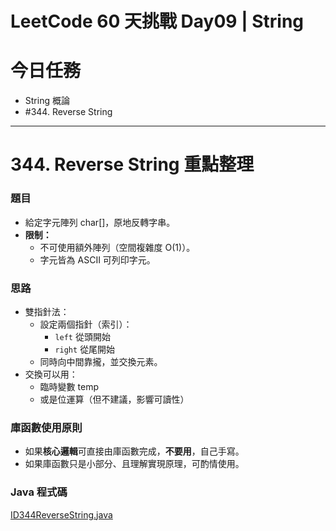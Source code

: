 # LeetCode 60 天挑戰 Day09 | String

# 今日任務

- String 概論
- #344. Reverse String


---

# 344. Reverse String 重點整理

### 題目
- 給定字元陣列 char[]，原地反轉字串。
- **限制：**
  - 不可使用額外陣列（空間複雜度 O(1)）。 
  - 字元皆為 ASCII 可列印字元。

### 思路
- 雙指針法： 
  - 設定兩個指針（索引）： 
    - `left` 從頭開始 
    - `right` 從尾開始 
  - 同時向中間靠攏，並交換元素。 
- 交換可以用： 
  - 臨時變數 temp 
  - 或是位運算（但不建議，影響可讀性）
  
### 庫函數使用原則
- 如果**核心邏輯**可直接由庫函數完成，**不要用**，自己手寫。
- 如果庫函數只是小部分、且理解實現原理，可酌情使用。

### Java 程式碼
[ID344ReverseString.java](../../src/main/java/io/github/monty/leetcode/string/ID344ReverseString.java)